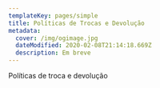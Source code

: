 ```yaml
---
templateKey: pages/simple
title: Políticas de Trocas e Devolução
metadata:
  cover: /img/ogimage.jpg
  dateModified: 2020-02-08T21:14:18.669Z
  description: Em breve
---
```

Políticas de troca e devolução
